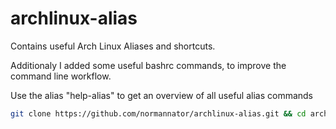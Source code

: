 # archlinux-alias
Contains useful Arch Linux Aliases and shortcuts. 

Additionaly I added some useful bashrc commands, to improve the command line workflow.

Use the alias "help-alias" to get an overview of all useful alias commands

```bash
git clone https://github.com/normannator/archlinux-alias.git && cd archlinux-alias/ && cat alias.sh >> ~/.bashrc
```

